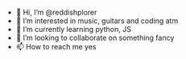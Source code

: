 - 👋 Hi, I’m @reddishplorer
- 👀 I’m interested in music, guitars and coding atm
- 🌱 I’m currently learning python, JS
- 💞️ I’m looking to collaborate on something fancy
- 📫 How to reach me yes

<!---
reddishplorer/reddishplorer is a ✨ special ✨ repository because its `README.md` (this file) appears on your GitHub profile.
You can click the Preview link to take a look at your changes.
--->

